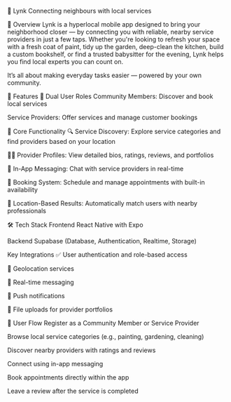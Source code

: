 🔗 Lynk
Connecting neighbours with local services

📖 Overview
Lynk is a hyperlocal mobile app designed to bring your neighborhood closer — by connecting you with reliable, nearby service providers in just a few taps. Whether you're looking to refresh your space with a fresh coat of paint, tidy up the garden, deep-clean the kitchen, build a custom bookshelf, or find a trusted babysitter for the evening, Lynk helps you find local experts you can count on.

It’s all about making everyday tasks easier — powered by your own community.

🚀 Features
👥 Dual User Roles
Community Members: Discover and book local services

Service Providers: Offer services and manage customer bookings

🔧 Core Functionality
🔍 Service Discovery: Explore service categories and find providers based on your location

🧑‍🔧 Provider Profiles: View detailed bios, ratings, reviews, and portfolios

💬 In-App Messaging: Chat with service providers in real-time

📆 Booking System: Schedule and manage appointments with built-in availability

📍 Location-Based Results: Automatically match users with nearby professionals

🛠️ Tech Stack
Frontend
React Native with Expo

Backend
Supabase (Database, Authentication, Realtime, Storage)

Key Integrations
✅ User authentication and role-based access

📍 Geolocation services

💬 Real-time messaging

🔔 Push notifications

📁 File uploads for provider portfolios

📱 User Flow
Register as a Community Member or Service Provider

Browse local service categories (e.g., painting, gardening, cleaning)

Discover nearby providers with ratings and reviews

Connect using in-app messaging

Book appointments directly within the app

Leave a review after the service is completed
